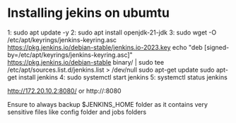 # Installing jekins on ubumtu

1: sudo apt update -y
2: sudo apt install openjdk-21-jdk
3: sudo wget -O /etc/apt/keyrings/jenkins-keyring.asc \
  https://pkg.jenkins.io/debian-stable/jenkins.io-2023.key
echo "deb [signed-by=/etc/apt/keyrings/jenkins-keyring.asc]" \
  https://pkg.jenkins.io/debian-stable binary/ | sudo tee \
  /etc/apt/sources.list.d/jenkins.list > /dev/null
sudo apt-get update
sudo apt-get install jenkins
4: sudo systemctl start jenkins
5: systemctl status jenkins

http://172.20.10.2:8080/ or http://<server-ip>:8080


Ensure to always backup $JENKINS_HOME folder as it contains very sensitive files like config folder and jobs folders